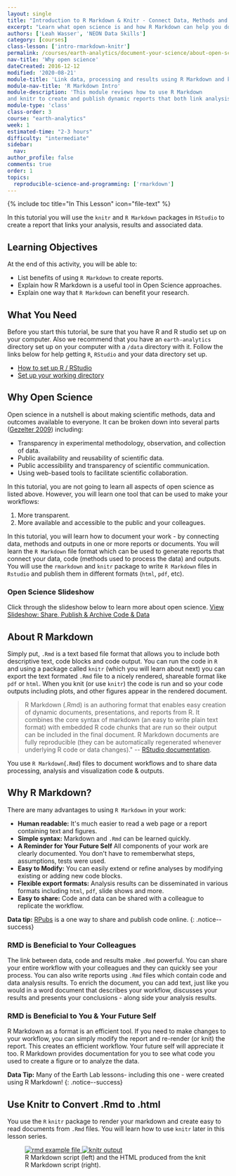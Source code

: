 ```yaml
---
layout: single
title: "Introduction to R Markdown & Knitr - Connect Data, Methods and Results"
excerpt: "Learn what open science is and how R Markdown can help you document your work."
authors: ['Leah Wasser', 'NEON Data Skills']
category: [courses]
class-lesson: ['intro-rmarkdown-knitr']
permalink: /courses/earth-analytics/document-your-science/about-open-science-and-why-open-science-is-important/
nav-title: 'Why open science'
dateCreated: 2016-12-12
modified: '2020-08-21'
module-title: 'Link data, processing and results using R Markdown and knitr'
module-nav-title: 'R Markdown Intro'
module-description: 'This module reviews how to use R Markdown
and knitr to create and publish dynamic reports that both link analysis, results and documentation and can be easily updated as data and methods are modified / updates.'
module-type: 'class'
class-order: 3
course: "earth-analytics"
week: 1
estimated-time: "2-3 hours"
difficulty: "intermediate"
sidebar:
  nav:
author_profile: false
comments: true
order: 1
topics:
  reproducible-science-and-programming: ['rmarkdown']
---
```



{% include toc title="In This Lesson" icon="file-text" %}

In this tutorial you will use the `knitr` and `R Markdown` packages in
`RStudio` to create a report that links your analysis, results and associated data.

<div class='notice--success' markdown="1">

## <i class="fa fa-graduation-cap" aria-hidden="true"></i> Learning Objectives
At the end of this activity, you will be able to:

* List benefits of using `R Markdown` to create reports.
* Explain how R Markdown is a useful tool in Open Science approaches.
* Explain one way that `R Markdown` can benefit your research.

## <i class="fa fa-check-square-o fa-2" aria-hidden="true"></i> What You Need

Before you start this tutorial, be sure that you have R and R studio set up on
your computer. Also we recommend that you have an `earth-analytics` directory
set up on your computer with a `/data` directory with it. Follow the links below
for help getting `R`, `RStudio` and your data directory set up.

* [How to set up R / RStudio](/courses/earth-analytics/document-your-science/setup-r-rstudio/)
* [Set up your working directory](/courses/earth-analytics/document-your-science/setup-working-directory/)


</div>

## Why Open Science

Open science in a nutshell is about making scientific methods, data and outcomes
available to everyone. It can be broken down into several parts (<a href="http://www.openscience.org/blog/?p=269" target="_blank">Gezelter 2009</a>) including:

* Transparency in experimental methodology, observation, and collection of data.
* Public availability and reusability of scientific data.
* Public accessibility and transparency of scientific communication.
* Using web-based tools to facilitate scientific collaboration.

In this tutorial, you are not going to learn all aspects of open science as
listed above. However, you will learn one tool that can be used to make your
workflows:

1. More transparent.
2. More available and accessible to the public and your colleagues.

In this tutorial, you will learn how to document your work - by connecting data,
methods and outputs in one or more reports or documents. You will learn the
`R Markdown` file format which can be used to generate reports that connect your
data, code (methods used to process the data) and outputs. You will use the
`rmarkdown` and `knitr` package to write `R Markdown` files in `Rstudio` and
publish them in different formats (`html`, `pdf`, etc).

### Open Science Slideshow

Click through the slideshow below to learn more about open science.
<a class="btn btn-info" href="{{ site.url }}/slide-shows/share-publish-archive/" target= "_blank"> <i class="fa fa-youtube-play" aria-hidden="true"></i>
View Slideshow: Share, Publish & Archive Code & Data</a>

## About R Markdown

Simply put, `.Rmd` is a text based file format that allows you to include both
descriptive text, code blocks and code output. You can run the code in `R` and
using a package called `knitr` (which you will learn about next) you can export the
text formated `.Rmd` file to a nicely rendered, shareable format like `pdf` or `html`.
When you knit (or use `knitr`) the code is run and so your code outputs including
plots, and other figures appear in the rendered document.

> R Markdown (.Rmd) is an authoring format that enables easy creation of dynamic
documents, presentations, and reports from R. It combines the core syntax of
markdown (an easy to write plain text format) with embedded R code chunks that
are run so their output can be included in the final document. R Markdown
documents are fully reproducible (they can be automatically regenerated whenever
underlying R code or data changes)."
-- <a href="http://rmarkdown.rstudio.com/" target="_blank">RStudio documentation</a>.


You use `R Markdown`(`.Rmd`) files to document workflows and to share data processing,
analysis and visualization code & outputs.

## Why R Markdown?
There are many advantages to using `R Markdown` in your work:

* **Human readable:** It's much easier to read a web page or a report containing text and figures.
* **Simple syntax:** Markdown and `.Rmd` can be learned quickly.
* **A Reminder for Your Future Self** All components of your work are clearly documented.
You don't have to rememberwhat steps, assumptions, tests were used.
* **Easy to Modify:** You can easily extend or refine analyses by modifying existing
or adding new code blocks.
* **Flexible export formats:** Analysis results can be disseminated in various
formats including `html`, `pdf`, slide shows and more.
* **Easy to share:** Code and data can be shared with a colleague to replicate the workflow.

<i class="fa fa-star"></i> **Data tip:**
<a href="https://rpubs.com/" target= "_blank ">RPubs</a> is a one way to
share and publish code online.
{: .notice--success}

### RMD is Beneficial to Your Colleagues
The link between data, code and results make `.Rmd` powerful. You can share your
entire workflow with your colleagues and they can quickly see your process. You
can also write reports using `.Rmd` files which contain code and data
analysis results. To enrich the document, you can add text, just like you would
in a word document that describes your workflow, discusses your results and
presents your conclusions - along side your analysis results.

### RMD is Beneficial to You & Your Future Self

R Markdown as a format is an efficient tool. If you need to make changes to your
workflow, you can simply modify the report and re-render (or knit) the report.
This creates an efficient workflow. Your future self will appreciate it too.
R Markdown provides documentation for you to see what code you used to create a
figure or to analyze the data.

<i class="fa fa-star"></i> **Data Tip:** Many of the Earth Lab lessons- including
this one - were created using R Markdown!
{: .notice--success}


## Use Knitr to Convert .Rmd to .html

You use the `R` `knitr` package to render your markdown and create easy to read
documents from `.Rmd` files. You will learn how to use `knitr` later in this
lesson series.

<figure class="half">
	<a href="{{ site.url }}/images/courses/earth-analytics/document-your-science/intro-knitr-rmd/rmd-file.png">
	<img src="{{ site.url }}/images/courses/earth-analytics/document-your-science/intro-knitr-rmd/rmd-file.png" alt="rmd example file">
	</a>
	<a href="{{ site.url }}/images/courses/earth-analytics/document-your-science/intro-knitr-rmd/knitr-output.png">
	<img src="{{ site.url }}/images/courses/earth-analytics/document-your-science/intro-knitr-rmd/knitr-output.png" alt="knitr output">
	</a>
	<figcaption>R Markdown script (left) and the HTML produced from the knit R
	Markdown script (right).
	</figcaption>
</figure>
